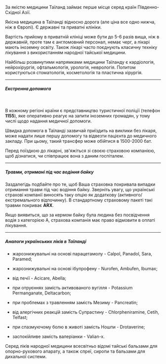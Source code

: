За якістю медицини Таїланд займає перше місце серед країн Південно-Східної Азії.

Якісна медицина в Таїланді відносно дорога (але ціна все одно нижча, ніж в Європі). Є державні та приватні клініки. 

Вартість прийому в приватній клініці може бути до 5-6 разів вища, ніж в державній, проте там є англомовний персонал, немає черг, а лікарі мають іноземну освіту. Також лікарі часто поєднують класичну техніку лікування з використанням народної тайської медицини.

Найбільш розвинутими напрямками медицини Таїланду є кардіологія, нейрохірургія, офтальмологія, урологія, неврологія. Попитом користуються стоматологія, косметологія та пластична хірургія.


***

##### Екстренна допомога

</br>

В кожному регіоні країни є представництво туристичної поліції (телефон **1155**), яке оперативно реагує на запити іноземних громадян, у тому числі щодо надання медичної допомоги.


Швидка допомога в Таїланді зазвичай приїздить на виклики без лікаря, може надати лише першу допомогу та відвезти пацієнта до медичного закладу. При цьому, такий трансфер може обійтися в 1500-2000 бат.

<section type="tip">

Перед поїздкою до лікарні, зв'яжіться зі своєю страховою компанією, щоб дізнатися, чи співпрацює вона з даним госпіталем.
</section>

***

##### Травми, отримані під час водіння байку

Заздалегідь подбайте про те, щоб Ваша страховка покривала випадки отримання травм під час водіння байку. Зверніть увагу, що українські страхові компанії виносять таку опцію як додаткову (активного/екстремального відпочинку). В стандартному страховому пакеті такі травми покриває **ARX**.

<section type="danger">

Якщо виявиться, що за кермом байку була людина без посвідчення водія з категорією А, страхова компанія має право відмовити в оплаті лікування.
</section>

***

##### Аналоги українських ліків в Таїланді


- жарознижувальні на основі парацетамолу - Calpol, Panadol, Sara, Paramed;

- жарознижувальні на основі ібупрофену - Nurofen, Ambufen, Ibumax;

- від печії - Acicare, Abella;

- при отруєннях замість активованого вугілля - Potassium Permanganate, Deltacarbon;

- при проблемах з травленням замість Мезиму - Pancreatin;

- від алергічних реакцій замість Супрастину - Chlorpheniramine, Cetih, Telfast;

- при спазмуючому болю в животі замість Ношпи - Drotaverine;

- заспокійливе замість валеріанки - Valian-x.


Серед ліків народної медицини всесвітньо відомі тайські бальзами для опорно-рухового апарату, а також спреї, сиропи та бальзами для дихальної системи.
